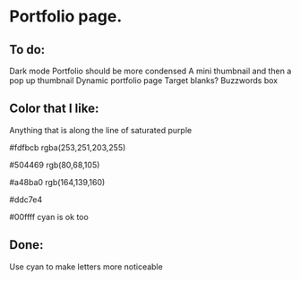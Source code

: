 # Portfolio page.

## To do: 
Dark mode
Portfolio should be more condensed
A mini thumbnail and then a pop up thumbnail
Dynamic portfolio page
Target blanks?
Buzzwords box

## Color that I like:
Anything that is along the line of saturated purple

#fdfbcb
rgba(253,251,203,255)

#504469
rgb(80,68,105)

#a48ba0
rgb(164,139,160)

#ddc7e4

#00ffff cyan is ok too

## Done:
Use cyan to make letters more noticeable
